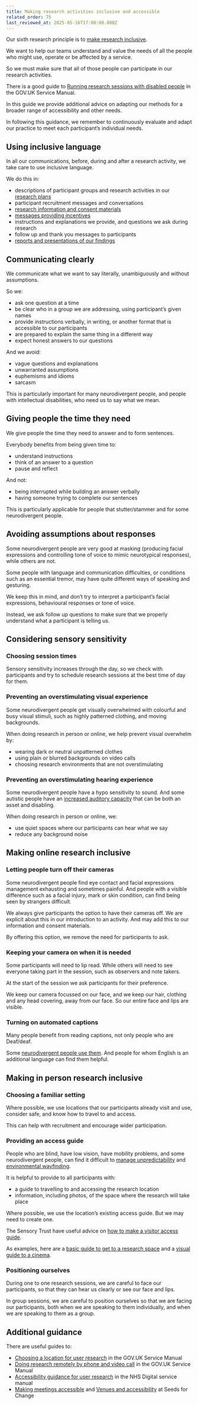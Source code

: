 ```yaml
---
title: Making research activities inclusive and accessible
related_order: 75
last_reviewed_at: 2025-05-16T17:00:00.000Z
---
```


Our sixth research principle is to [make research inclusive](https://playbook.dxw.com/user-research/#user-research-principles).

We want to help our teams understand and value the needs of all the people who might use, operate or be affected by a service.

So we must make sure that all of those people can participate in our research activities.

There is a good guide to
[Running research sessions with disabled people](https://www.gov.uk/service-manual/user-research/running-research-sessions-with-people-with-disabilities)
in the GOV.UK Service Manual.

In this guide we provide additional advice on adapting our methods for a broader range of accessibility and other needs.

In following this guidance, we remember to continuously evaluate and adapt our practice to meet each participant’s individual needs.

## Using inclusive language

In all our communications, before, during and after a research activity, we take care to use inclusive language.

We do this in:

* descriptions of participant groups and research activities in our [research plans](https://playbook.dxw.com/user-research/creating-and-using-research-plans/)
* participant recruitment messages and conversations
* [research information and consent materials](https://playbook.dxw.com/user-research/getting-informed-consent-for-user-research/)
* [messages providing incentives](https://playbook.dxw.com/user-research/when-and-how-to-give-incentives-to-research-participants/)
* instructions and explanations we provide, and questions we ask during research
* follow up and thank you messages to participants
* [reports and presentations of our findings](https://playbook.dxw.com/user-research/sharing-research-activities-and-findings/)

## Communicating clearly

We communicate what we want to say literally, unambiguously and without assumptions.

So we:

* ask one question at a time
* be clear who in a group we are addressing, using participant’s given names
* provide instructions verbally, in writing, or another format that is accessible to our participants
* are prepared to explain the same thing in a different way
* expect honest answers to our questions

And we avoid:

* vague questions and explanations
* unwarranted assumptions
* euphemisms and idioms
* sarcasm

This is particularly important for many neurodivergent people, and people with intellectual disabilities,
who need us to say what we mean.

## Giving people the time they need 

We give people the time they need to answer and to form sentences.

Everybody benefits from being given time to:

* understand instructions
* think of an answer to a question
* pause and reflect

And not:

* being interrupted while building an answer verbally
* having someone trying to complete our sentences

This is particularly applicable for people that stutter/stammer and for some neurodivergent people.

## Avoiding assumptions about responses

Some neurodivergent people are very good at masking
(producing facial expressions and controlling tone of voice to mimic neurotypical responses), while others are not.

Some people with language and communication difficulties, or conditions such as an essential tremor,
may have quite different ways of speaking and gesturing.

We keep this in mind, and don’t try to interpret a participant’s facial expressions, behavioural responses or tone of voice.

Instead, we ask follow up questions to make sure that we properly understand what a participant is telling us.

## Considering sensory sensitivity

### Choosing session times

Sensory sensitivity increases through the day, so we check with participants and try to schedule research sessions
at the best time of day for them.

### Preventing an overstimulating visual experience

Some neurodivergent people get visually overwhelmed with colourful and busy visual stimuli,
such as highly patterned clothing, and moving backgrounds.

When doing research in person or online, we help prevent visual overwhelm by:

* wearing dark or neutral unpatterned clothes
* using plain or blurred backgrounds on video calls
* choosing research environments that are not overstimulating

### Preventing an overstimulating hearing experience

Some neurodivergent people have a hypo sensitivity to sound. And some autistic people have an
[increased auditory capacity](https://www.sciencedirect.com/science/article/pii/S0010027717300963) that can be both an asset and disabling.

When doing research in person or online, we:

* use quiet spaces where our participants can hear what we say
* reduce any background noise

## Making online research inclusive

### Letting people turn off their cameras

Some neurodivergent people find eye contact and facial expressions management exhausting and sometimes painful.
And people with a visible difference such as  a facial injury, mark or skin condition, can find being seen by strangers difficult.

We always give participants the option to have their cameras off. We are explicit about this in our introduction to an activity.
And may add this to our information and consent materials.

By offering this option, we remove the need for participants to ask.

### Keeping your camera on when it is needed

Some participants will need to lip read. While others will need to see everyone taking part in the session,
such as observers and note takers.

At the start of the session we ask participants for their preference.

We keep our camera focussed on our face, and we keep our hair, clothing and any head covering, away from our face.
So our entire face and lips are visible.

### Turning on automated captions

Many people benefit from reading captions, not only people who are Deaf/deaf.

Some [neurodivergent people use them](https://sunsurfer.co.uk/autistic-spectrum-captions-and-audio-description/). And people for whom English is an additional language can find them helpful.

## Making in person research inclusive

### Choosing a familiar setting

Where possible, we use locations that our participants already visit and use, consider safe, and know how to travel to and access.

This can help with recruitment and encourage wider participation.

### Providing an access guide

People who are blind, have low vision, have mobility problems, and some neurodivergent people,
can find it difficult to [manage unpredictability](https://www.linkedin.com/pulse/neurodiversity-101-life-changes-dealing-uncertainty-kirby/) and [environmental wayfinding](https://cardinalscholar.bsu.edu/items/b6bda52a-5732-4187-b058-d2237739b9d7).

It is helpful to provide to all participants with:

* a guide to travelling to and accessing the research location
* information, including photos, of the space where the research will take place

Where possible, we use the location’s existing access guide. But we may need to create one.

The Sensory Trust have useful advice on
[how to make a visitor access guide](https://www.sensorytrust.org.uk/resources/guidance/visitor-access-guides). 

As examples, here are a
[basic guide to get to a research space](https://www.autistica.org.uk/downloads/files/Directions-by-Dr-Sarah-Bargiela-et-al.pdf)
and a [visual guide to a cinema](https://www.barbican.org.uk/sites/default/files/documents/2017-08/20208cinemavisualguide.pdf).

### Positioning ourselves

During one to one research sessions, we are careful to face our participants, so that they can hear us clearly or see our face and lips.

In group sessions, we are careful to position ourselves so that we are facing our participants,
both when we are speaking to them individually, and when we are speaking to them as a group.

## Additional guidance

There are useful guides to:

* [Choosing a location for user research](https://www.gov.uk/service-manual/user-research/choose-a-location-for-user-research) in the GOV.UK Service Manual
* [Doing research remotely by phone and video call](https://www.gov.uk/service-manual/user-research/remote-user-research-phone-video-call) in the GOV.UK Service Manual
* [Accessibility guidance for user research](https://service-manual.nhs.uk/accessibility/user-research) in the NHS Digital service manual
* [Making meetings accessible](https://www.seedsforchange.org.uk/accessiblemtg) and [Venues and accessibility](https://www.seedsforchange.org.uk/access) at Seeds for Change
